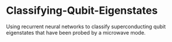 # Classifying-Qubit-Eigenstates
Using recurrent neural networks to classify superconducting qubit eigenstates that have been probed by a microwave mode.
